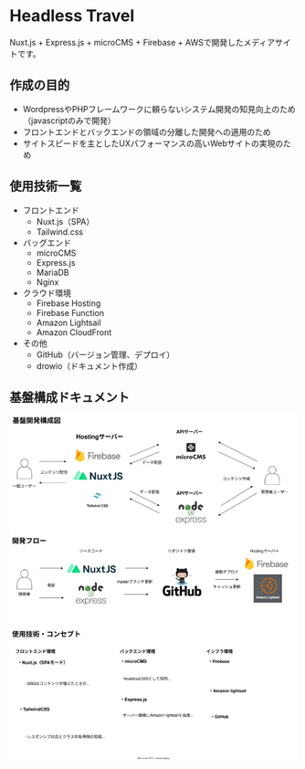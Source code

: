 # Headless Travel
Nuxt.js + Express.js + microCMS + Firebase + AWSで開発したメディアサイトです。

## 作成の目的
* WordpressやPHPフレームワークに頼らないシステム開発の知見向上のため（javascriptのみで開発）
* フロントエンドとバックエンドの領域の分離した開発への適用のため
* サイトスピードを主としたUXパフォーマンスの高いWebサイトの実現のため

## 使用技術一覧
* フロントエンド
    - Nuxt.js（SPA）
    - Tailwind.css
* バッグエンド
    - microCMS
    - Express.js
    - MariaDB
    - Nginx
* クラウド環境
    - Firebase Hosting
    - Firebase Function
    - Amazon Lightsail
    - Amazon CloudFront
* その他
    - GitHub（バージョン管理、デプロイ）
    - drowio（ドキュメント作成）
## 基盤構成ドキュメント
![](./drawio.svg)
